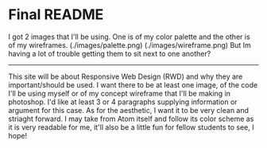 # Final README




I got 2 images that I'll be using. One is of my color palette and the other
is of my wireframes.
(./images/palette.png)
(./images/wireframe.png)
But Im having a lot of trouble getting them to sit next to one another?


***

This site will be about Responsive Web Design (RWD) and why they are
important/should be used. I want there to be at least one image, of the code
I'll be using myself or of my concept wireframe that I'll be making in photoshop.
I'd like at least 3 or 4 paragraphs supplying information or argument for this
case. As for the aesthetic, I want it to be very clean and striaght forward.
I may take from Atom itself and follow its color scheme as it is very readable
for me, it'll also be a little fun for fellow students to see, I hope!
